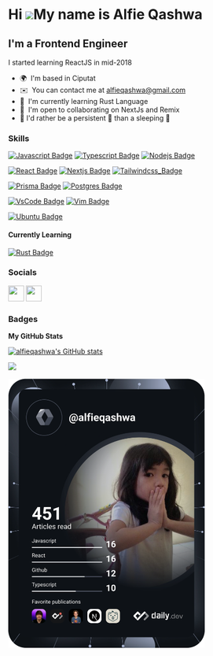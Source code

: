 Hi ![](https://user-images.githubusercontent.com/18350557/176309783-0785949b-9127-417c-8b55-ab5a4333674e.gif)My name is Alfie Qashwa
====================================================================================================================================

I'm a Frontend Engineer
------------------

I started learning ReactJS in mid-2018

* 🌍  I'm based in Ciputat
* ✉️  You can contact me at [alfieqashwa@gmail.com](mailto:alfieqashwa@gmail.com)
* 🧠  I'm currently learning Rust Language
* 🤝  I'm open to collaborating on NextJs and Remix
* 📜  I'd rather be a persistent 🐢 than a sleeping 🐇


### Skills
[![Javascript Badge](https://img.shields.io/badge/-Javascript-F0DB4F?style=for-the-badge&labelColor=0D1117&logo=javascript&logoColor=F0DB4F)](https://developer.mozilla.org/en-US/docs/Web/javascript)
[![Typescript Badge](https://img.shields.io/badge/-Typescript-007acc?style=for-the-badge&labelColor=0D1117&logo=typescript&logoColor=007acc)](https://www.typescriptlang.org/)
[![Nodejs Badge](https://img.shields.io/badge/-Nodejs-3C873A?style=for-the-badge&labelColor=0D1117&logo=node.js&logoColor=3C873A)](https://nodejs.org/en)

[![React Badge](https://img.shields.io/badge/-React-61DBFB?style=for-the-badge&labelColor=0D1117&logo=react&logoColor=61DBFB)](https://react.dev/)
[![Nextjs Badge](https://img.shields.io/badge/-Nextjs-FFFFFF?style=for-the-badge&labelColor=0D1117&logo=next.js&logoColor)](https://nextjs.org/)
[![Tailwindcss_Badge](https://img.shields.io/badge/-Tailwind-1DACBC?style=for-the-badge&labelColor=0D1117&logo=tailwindcss&logoColor)](https://tailwindcss.com/)

[![Prisma Badge](https://img.shields.io/badge/-Prisma-5A67D8?style=for-the-badge&labelColor=0D1117&logo=prisma&logoColor)](https://prisma.io/)
[![Postgres Badge](https://img.shields.io/badge/-Postgresql-2F6792?style=for-the-badge&labelColor=0D1117&logo=postgresql&logoColor)](https://www.postgresql.org/) 

[![VsCode Badge](https://img.shields.io/badge/-vscode-0065A9?style=for-the-badge&labelColor=0D1117&logo=visualstudiocode&logoColor)](https://code.visualstudio.com/) 
[![Vim Badge](https://img.shields.io/badge/-vim-CCCCCC?style=for-the-badge&labelColor=0D1117&logo=vim&logoColor)](https://www.vim.org/) 

[![Ubuntu Badge](https://img.shields.io/badge/-ubuntu-F47421?style=for-the-badge&labelColor=0D1117&logo=ubuntu&logoColor)](https://ubuntu.com/) 





#### Currently Learning
[![Rust Badge](https://img.shields.io/badge/-Rust-FEFEFE?style=for-the-badge&labelColor=black&logo=rust&logoColor)](#)


### Socials

<p align="left"> <a href="https://www.github.com/alfieqashwa" target="_blank" rel="noreferrer"><img src="https://raw.githubusercontent.com/danielcranney/readme-generator/main/public/icons/socials/github-dark.svg" width="32" height="32" /></a> <a href="https://www.twitter.com/alfieqashwa" target="_blank" rel="noreferrer"><img src="https://raw.githubusercontent.com/danielcranney/readme-generator/main/public/icons/socials/twitter.svg" width="32" height="32" /></a></p>

### Badges

<b>My GitHub Stats</b>

<a href="http://www.github.com/alfieqashwa"><img src="https://github-readme-stats.vercel.app/api?username=alfieqashwa&show_icons=true&hide=&count_private=true&title_color=0891b2&text_color=ffffff&icon_color=a855f7&bg_color=1c1917&hide_border=true&show_icons=true" alt="alfieqashwa's GitHub stats" /></a>

<a href="http://www.github.com/alfieqashwa"><img src="https://github-readme-streak-stats.herokuapp.com/?user=alfieqashwa&stroke=ffffff&background=1c1917&ring=0891b2&fire=0891b2&currStreakNum=ffffff&currStreakLabel=0891b2&sideNums=ffffff&sideLabels=ffffff&dates=ffffff&hide_border=true" /></a>

<a href="https://app.daily.dev/alfieqashwa"><img src="https://github.com/alfieqashwa/alfieqashwa/blob/master/devcard.svg" width="400" alt="Alfie Qashwa's Dev Card"/></a>
